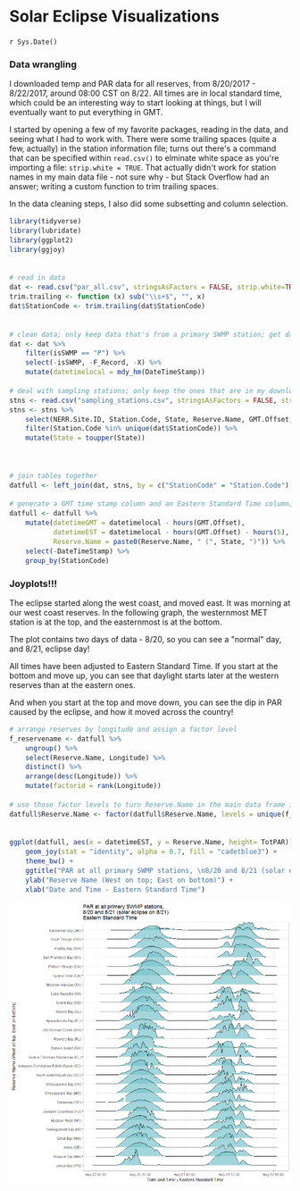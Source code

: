 # Solar Eclipse Visualizations
`r Sys.Date()`  



### Data wrangling  

I downloaded temp and PAR data for all reserves, from 8/20/2017 - 8/22/2017, around 08:00 CST on 8/22. All times are in local standard time, which could be an interesting way to start looking at things, but I will eventually want to put everything in GMT.  

I started by opening a few of my favorite packages, reading in the data, and seeing what I had to work with. There were some trailing spaces (quite a few, actually) in the station information file; turns out there's a command that can be specified within `read.csv()` to elminate white space as you're importing a file: `strip.white = TRUE`. That actually didn't work for station names in my main data file - not sure why - but Stack Overflow had an answer; writing a custom function to trim trailing spaces. 

In the data cleaning steps, I also did some subsetting and column selection.


```r
library(tidyverse)
library(lubridate)
library(ggplot2)
library(ggjoy)


# read in data
dat <- read.csv("par_all.csv", stringsAsFactors = FALSE, strip.white=TRUE)
trim.trailing <- function (x) sub("\\s+$", "", x)
dat$StationCode <- trim.trailing(dat$StationCode)


# clean data; only keep data that's from a primary SWMP station; get datetimestamp into POSIXct using lubridate::mdy_hm
dat <- dat %>%
    filter(isSWMP == "P") %>%
    select(-isSWMP, -F_Record, -X) %>%
    mutate(datetimelocal = mdy_hm(DateTimeStamp))

# deal with sampling stations; only keep the ones that are in my downloaded data file
stns <- read.csv("sampling_stations.csv", stringsAsFactors = FALSE, strip.white=TRUE)
stns <- stns %>%
    select(NERR.Site.ID, Station.Code, State, Reserve.Name, GMT.Offset, Longitude) %>%
    filter(Station.Code %in% unique(dat$StationCode)) %>%
    mutate(State = toupper(State))



# join tables together
datfull <- left_join(dat, stns, by = c("StationCode" = "Station.Code"))

# generate a GMT time stamp column and an Eastern Standard Time column; get rid of the character DateTimeStamp column; glue the State to the back of the Reserve name
datfull <- datfull %>%
    mutate(datetimeGMT = datetimelocal - hours(GMT.Offset),
           datetimeEST = datetimelocal - hours(GMT.Offset) - hours(5),
           Reserve.Name = paste0(Reserve.Name, " (", State, ")")) %>%
    select(-DateTimeStamp) %>%
    group_by(StationCode)
```


### Joyplots!!! 


The eclipse started along the west coast, and moved east. It was morning at our west coast reserves. In the following graph, the westernmost MET station is at the top, and the easternmost is at the bottom.  

The plot contains two days of data - 8/20, so you can see a "normal" day, and 8/21, eclipse day!  

All times have been adjusted to Eastern Standard Time. If you start at the bottom and move up, you can see that daylight starts later at the western reserves than at the eastern ones.  

And when you start at the top and move down, you can see the dip in PAR caused by the eclipse, and how it moved across the country!


```r
# arrange reserves by longitude and assign a factor level
f_reservename <- datfull %>%
    ungroup() %>%
    select(Reserve.Name, Longitude) %>%
    distinct() %>%
    arrange(desc(Longitude)) %>%
    mutate(factorid = rank(Longitude))

# use those factor levels to turn Reserve.Name in the main data frame into a factor, ordered thusly
datfull$Reserve.Name <- factor(datfull$Reserve.Name, levels = unique(f_reservename$Reserve.Name[order(f_reservename$factorid)]))


ggplot(datfull, aes(x = datetimeEST, y = Reserve.Name, height= TotPAR)) +
    geom_joy(stat = "identity", alpha = 0.7, fill = "cadetblue3") +
    theme_bw() +
    ggtitle("PAR at all primary SWMP stations, \n8/20 and 8/21 (solar eclipse on 8/21) \nEastern Standard Time") +
    ylab("Reserve Name (West on top; East on bottom)") +
    xlab("Date and Time - Eastern Standard Time")
```

![](Eclipse_visualization_files/figure-html/unnamed-chunk-2-1.png)<!-- -->

